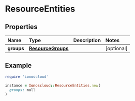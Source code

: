 # ResourceEntities

## Properties

| Name | Type | Description | Notes |
| :--- | :--- | :--- | :--- |
| **groups** | [**ResourceGroups**](resourcegroups.md) |  | \[optional\] |

## Example

```ruby
require 'ionoscloud'

instance = Ionoscloud::ResourceEntities.new(
  groups: null
)
```

